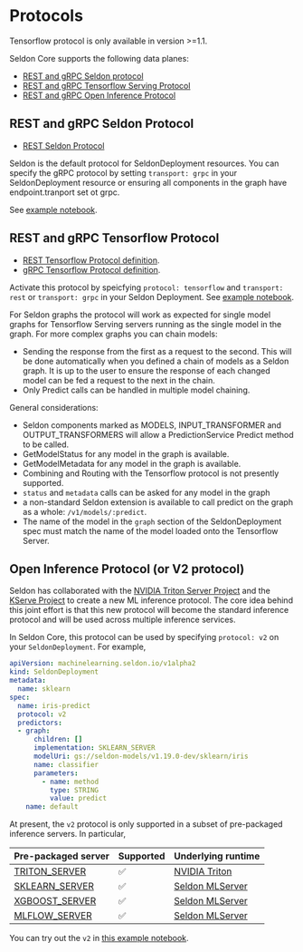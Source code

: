 # Protocols

Tensorflow protocol is only available in version >=1.1.

Seldon Core supports the following data planes:

 * [REST and gRPC Seldon protocol](#rest-and-grpc-seldon-protocol)
 * [REST and gRPC Tensorflow Serving Protocol](#rest-and-grpc-tensorflow-protocol)
 * [REST and gRPC Open Inference Protocol](#v2-protocol)

## REST and gRPC Seldon Protocol

 * [REST Seldon Protocol](../reference/apis/index.html)

Seldon is the default protocol for SeldonDeployment resources. You can specify the gRPC protocol by setting `transport: grpc` in your SeldonDeployment resource or ensuring all components in the graph have endpoint.tranport set ot grpc.

See [example notebook](../examples/protocol_examples.html). 

## REST and gRPC Tensorflow Protocol

   * [REST Tensorflow Protocol definition](https://github.com/tensorflow/serving/blob/master/tensorflow_serving/g3doc/api_rest.md).
   * [gRPC Tensorflow Protocol definition](https://github.com/tensorflow/serving/blob/master/tensorflow_serving/apis/prediction_service.proto).

Activate this protocol by speicfying `protocol: tensorflow` and `transport: rest` or `transport: grpc` in your Seldon Deployment. See [example notebook](../examples/protocol_examples.html). 

For Seldon graphs the protocol will work as expected for single model graphs for Tensorflow Serving servers running as the single model in the graph. For more complex graphs you can chain models:

 * Sending the response from the first as a request to the second. This will be done automatically when you defined a chain of models as a Seldon graph. It is up to the user to ensure the response of each changed model can be fed a request to the next in the chain.
 * Only Predict calls can be handled in multiple model chaining.


General considerations:

  * Seldon components marked as MODELS, INPUT_TRANSFORMER and OUTPUT_TRANSFORMERS will allow a PredictionService Predict method to be called.
  * GetModelStatus for any model in the graph is available.
  * GetModelMetadata for any model in the graph is available.
  * Combining and Routing with the Tensorflow protocol is not presently supported.
  * `status` and `metadata` calls can be asked for any model in the graph
  * a non-standard Seldon extension is available to call predict on the graph as a whole: `/v1/models/:predict`.
  * The name of the model in the `graph` section of the SeldonDeployment spec must match the name of the model loaded onto the Tensorflow Server.


## Open Inference Protocol (or V2 protocol) 

Seldon has collaborated with the [NVIDIA Triton Server
Project](https://github.com/triton-inference-server/server) and the [KServe
Project](https://github.com/kserve) to create a new ML inference
protocol.
The core idea behind this joint effort is that this new protocol will become
the standard inference protocol and will be used across multiple inference
services.

In Seldon Core, this protocol can be used by specifying `protocol: v2` on
your `SeldonDeployment`. 
For example, 

```yaml
apiVersion: machinelearning.seldon.io/v1alpha2
kind: SeldonDeployment
metadata:
  name: sklearn
spec:
  name: iris-predict
  protocol: v2
  predictors:
  - graph:
      children: []
      implementation: SKLEARN_SERVER
      modelUri: gs://seldon-models/v1.19.0-dev/sklearn/iris
      name: classifier
      parameters:
        - name: method
          type: STRING
          value: predict
    name: default
```

At present, the `v2` protocol is only supported in a subset of
pre-packaged inference servers.
In particular,

| Pre-packaged server | Supported | Underlying runtime |
| -- | -- | -- |
| [TRITON_SERVER](../servers/triton.md) | ✅ | [NVIDIA Triton](https://github.com/triton-inference-server/server) |
| [SKLEARN_SERVER](../servers/sklearn.md) | ✅  | [Seldon MLServer](https://github.com/seldonio/mlserver) |
| [XGBOOST_SERVER](../servers/xgboost.md) | ✅  | [Seldon MLServer](https://github.com/seldonio/mlserver) |
| [MLFLOW_SERVER](../servers/mlflow.md) | ✅  | [Seldon MLServer](https://github.com/seldonio/mlserver) |

You can try out the `v2` in [this example notebook](../examples/protocol_examples.html). 
